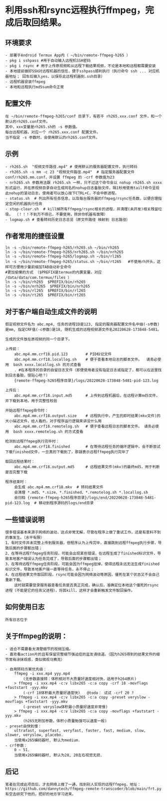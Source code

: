 # 利用ssh和rsync远程执行ffmpeg，完成后取回结果。

## 环境要求
    - 部署于Android Termux App内（ ~/bin/remote-ffmpeg-h265 ）
    - pkg i sshpass #用于自动输入远程机SSH密码
    - pkg i rsync # 用于上传原视频和从远程下载结果视频，不论是本地和远程都需要安装
    - 本地提前做好SSH对远程机器的信任，便于sshpass顺利执行（执行命令 ssh ... 对应机器地址； 回车后输入yes，以保存此远程机器到.ssh目录）
    - 远程机器安装ffmpeg
    - 本地和远程执行md5sum命令正常

## 配置文件
    在 ~/bin/remote-ffmpeg-h265/conf 目录下，有若干 rh265.xxx.conf 文件，和一个默认的rh265.conf文件。
    其中，xxx变量是rh265.sh的 -s 参数值。
    每台远程机器，对应一个 rh265.xxx.conf 配置文件。
    当不指定 -s 参数时，会使用默认的rh265.conf文件。
    
## 示例

    - rh265.sh  "视频文件路径.mp4" # 使用默认的服务器配置文件，执行转码
    - rh265.sh -s mm -c 23 "视频文件路径.mp4"  # 指定服务器配置文件 conf/rh265.mm.conf，并设置 ffmpeg 的 -crf 参数值为23
    - nrh265.sh 参数用法跟 rh265.sh 一样，只不过这个命令会以 nohup rh265.sh xxxx 形式运行，并在原视频目录自动生成同名的nohup日志备胎文件，隔1秒用使用tailf命令呈现此nohup的滚动日志，使用者可以放心按下CTRL+C，不会中断进程。
    - status.sh  # 列出所有任务信息，以及每台服务器的ffmpeg/rsync任务数，以便合理指定空闲的机器执行任务
    - stop-clear.sh  # kill掉所有ffmpeg/rsync相关的进程，并清理(未开发)相关残留垃圾。 （！！！不到万不得已，不要使用，除非你机器有故障）
    - logmap.sh # 查看转码历史日志总览（原文件路径 映射到 日志路径）

## 作者常用的捷径设置
    ln -s ~/bin/remote-ffmpeg-h265/rh265.sh ~/bin/rh265
    ln -s ~/bin/remote-ffmpeg-h265/nrh265.sh ~/bin/nrh265
    ln -s ~/bin/remote-ffmpeg-h265/logmap.sh ~/bin/rl265
    ln -s ~/bin/remote-ffmpeg-h265/status.sh ~/bin/rt265   #不使用rh开头，这样可方便用少量前缀加TAB自动补全命令
    #更加偷懒的方式 （$PREFIX是termux的内置变量，对应 /data/data/com.termux/files ）
    ln -s ~/bin/rh265  $PREFIX/bin/rh265
    ln -s ~/bin/nrh265  $PREFIX/bin/nrh265
    ln -s ~/bin/rl265  $PREFIX/bin/rl265
    ln -s ~/bin/rt265  $PREFIX/bin/rt265

## 对于客户端自动生成文件的说明
    假定视频文件名为 abc.mp4, 任务的进程ID是123, 指定的服务器配置文件名中缀(-s参数)是mm, 指定CRF值(-c参数)是18, 随机生成的远程视频源文件名20220628-173848-5481。
    
    生成的文件放在原视频的同一个目录下。
    
    上传前：
        abc.mp4.mm.crf18.pid.123        # PID标记文件
        abc.mp4.mm.crf18.locallog.sh    # 便于查看本地日志的脚本文件。  请务必使用  bash xxxx.locallog.sh 的方式查看
        . #在本程序的目录的自留日志文件（即便使用者没有指定日志或指定了，都可以在这里找到日志备胎，很贴心吧？）
        {remote-ffmpeg-h265程序目录}/logs/20220628-173848-5481-pid-123.log
        
    上传后：
        abc.mp4.mm.crf18.input.md5      # 上传到远程机器后，在远程计算md5文件，并下载到本地，用于完整性校验
        
    开始远程ffmpeg命令时：
        abc.mp4.mm.crf18.output.size    # 远程执行中，产生的即时结果(mkv文件)的大小描述文件，给人看的，对于程序运行逻辑来讲没什么用
        abc.mp4.mm.crf18.remotelog.sh   # 便于查看远程日志的脚本文件。 请务必使用  bash xxxx.remotelog.sh 的方式查看
        
    检测到远程ffmpeg执行完毕时：
        abc.mp4.mm.crf18.finished       # 在等待远程任务的循环逻辑中，会不断尝试下载finished文件，一旦真的下载到了，那就表示远程ffmpeg执行完毕了
        
    取回远程结果时：
        abc.mp4.mm.crf18.output.md5     # 远程结果文件(mkv)的最终md5，用于判断是否完整下载
        
    程序结束时：
        会生成 abc.mp4.mm.crf18.mkv  # 转码结果文件
        会清理 *.md5、*.size、*.finished、*.remotelog.sh *.locallog.sh
        会归档 {remote-ffmpeg-h265程序目录}/logs/end/20220628-173848-5481-pid-123.log  # 移动到程序源码的logs/end目录

## 一些错误说明
    很多错误基本来源于网络的波动，这点非常无解，尽管在程序上做了重试工作，还是有意料不到的事发生。（水平有限）
    1、有时文件并未完整上传到服务器，但程序认为上传完毕，直接跳到远程ffmpeg执行步骤，导致后面的步骤都出错；
    2、在等待远程ffmpeg任务阶段，可能会出现某些错误，在远程生成了finished标识文件，导致本地客户端误认为任务完成了，导致后面的步骤都出错；
    3、在等待远程ffmpeg任务阶段，可能会因为ffmpeg挂掉，使得远程永远无法生成finished标识文件，导致本地客户端一直等待任务，永不停止；
    4、在远程结果文件取回阶段，rsync可能会因为网络波动等原因，僵死在某个状态又不会自己重新下载。
        这时就需要登录服务器查看任务是否真正完成，确认后，准确定位本地这个僵死的rsync进程（不能是它的任务父进程），将其kill，这样才会重新触发文件取回操作。

## 如何使用日志
    所有日志位于

## 关于ffmpeg的说明：
    - 适合不需要看太清楚细节的视频压缩。
    - 喜欢看action片的且有保留完整细节强迫症的盆友请绕道。（因为h265得到的结果文件的细节常有涂抹观感，类似微观马赛克）

    - 自用转码方案优先级：
        ffmpeg -i xxx.mp4 yyy.mp4
            (无参数直接转：体积相对不大质量好速度相对快，适用于h264原片) 
        > ffmpeg -i xxx.mp4 -c:v libx265 -c:a copy -crf 18 -movflags +faststart -yyy.mkv
            (-crf 18体积最大质量好速度快)   @todo： 试试 -crf 20 ?
        > ffmpeg -i xxx.mp4 -c:v libx265 -c:a copy -preset veryslow -movflags +faststart -yyy.mkv
            (-preset veryslow体积最小质量好速度非常慢)
        > ffmpeg -i xxx.mp4 -c:v libx265 -c:a copy -movflags +faststart -yyy.mkv
            (h265无附加参数，体积小质量勉强可以速度一般)
    - preset由快到慢：
        ultrafast, superfast, veryfast, faster, fast, medium, slow, slower, veryslow, placebo.
        当使用x265编码器时, 默认为medium.
    - crf参数：
        0 ~ 51.
        当使用x265编码器时, 默认为28, 20左右视觉无损.
        
        
        
        
## 后记
    笔者在完成此项目后，才去网络上搜了一通，找到别人实现的远程ffmpeg，地址：https://github.com/dannytech/ffmpeg-remote-transcoder/blob/main/frt.py
    有空去研究下他的，把好的地方学习进来。
